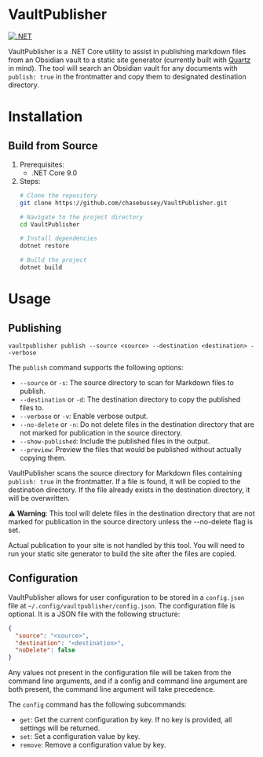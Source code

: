 # VaultPublisher

[![.NET](https://github.com/chasebussey/VaultPublisher/actions/workflows/dotnet.yml/badge.svg)](https://github.com/chasebussey/VaultPublisher/actions/workflows/dotnet.yml)

VaultPublisher is a .NET Core utility to assist in publishing markdown files from an Obsidian vault to
a static site generator (currently built with [Quartz](https://quartz.jzhao.xyz) in mind). The tool will search an Obsidian vault
for any documents with `publish: true` in the frontmatter and copy them to designated destination directory.

# Installation
## Build from Source
1. Prerequisites:
   - .NET Core 9.0
2. Steps:
   ```sh
   # Clone the repository
   git clone https://github.com/chasebussey/VaultPublisher.git

   # Navigate to the project directory
   cd VaultPublisher

   # Install dependencies
   dotnet restore
   
   # Build the project
   dotnet build
   ```

# Usage
## Publishing
`vaultpublisher publish --source <source> --destination <destination> --verbose`

The `publish` command supports the following options:
- `--source` or `-s`: The source directory to scan for Markdown files to publish.
- `--destination` or `-d`: The destination directory to copy the published files to.
- `--verbose` or `-v`: Enable verbose output.
- `--no-delete` or `-n`: Do not delete files in the destination directory that are not marked for publication in the source directory.
- `--show-published`: Include the published files in the output.
- `--preview`: Preview the files that would be published without actually copying them.

VaultPublisher scans the source directory for Markdown files containing `publish: true` in the frontmatter. If a file is found, it will be copied to the destination directory. If the file already exists in the destination directory, it will be overwritten.

:warning: **Warning**: This tool will delete files in the destination directory that are not marked for publication in the source directory unless the --no-delete flag is set.

Actual publication to your site is not handled by this tool. You will need to run your static site generator to build the site after the files are copied.

## Configuration
VaultPublisher allows for user configuration to be stored in a `config.json` file at `~/.config/vaultpublisher/config.json`. The configuration file is optional. It is a JSON file with the following structure:
```json
{
  "source": "<source>",
  "destination": "<destination>",
  "noDelete": false
}
```

Any values not present in the configuration file will be taken from the command line arguments, and if a config and command line argument are both present, the command line argument will take precedence.

The `config` command has the following subcommands:
- `get`: Get the current configuration by key. If no key is provided, all settings will be returned.
- `set`: Set a configuration value by key.
- `remove`: Remove a configuration value by key.